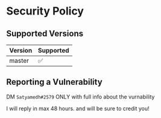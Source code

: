 # Security Policy

## Supported Versions

| Version | Supported          |
| ------- | ------------------ |
| master  | :white_check_mark: |

## Reporting a Vulnerability

DM `Satyamedh#2579` ONLY with full info about the vurnability

I will reply in max 48 hours. and will be sure to credit you!
